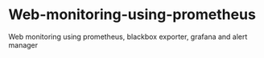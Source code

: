 # Web-monitoring-using-prometheus
Web monitoring using prometheus, blackbox exporter, grafana and alert manager
